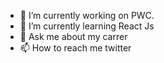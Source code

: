 




- 🔭 I’m currently working on PWC.
- 🌱 I’m currently learning React Js
- 💬 Ask me about my carrer
- 📫 How to reach me twitter


